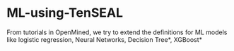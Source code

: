 # ML-using-TenSEAL
From tutorials in OpenMined, we try to extend the definitions for ML models like logistic regression, Neural Networks, Decision Tree*, XGBoost* 
